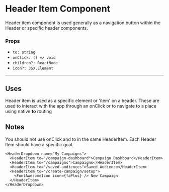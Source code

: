 # Header Item Component

Header item component is used generally as a navigation button within the Header or specific header components.

### Props

- `to: string`
- `onClick: () => void`
- `children?: ReactNode`
- `icon?: JSX.Element`

---

## Uses

Header item is used as a specific element or 'item' on a header. These are used to interact with the app through an onClick or to navigate to a place using native **to** routing

## Notes

You should not use onClick and to in the same HeaderItem. Each Header Item should have a specific goal.

```tsx
<HeaderDropdown name="My Campaigns">
  <HeaderItem to="/campaign-dashboard">Campaign Dashboard</HeaderItem>
  <HeaderItem to="/campaigns">Campaigns</HeaderItem>
  <HeaderItem to="/saved-audiences">Saved Audience</HeaderItem>
  <HeaderItem to="/create-campaign/setup">
    <FontAwesomeIcon icon={faPlus} /> New Campaign
  </HeaderItem>
</HeaderDropdown>
```
